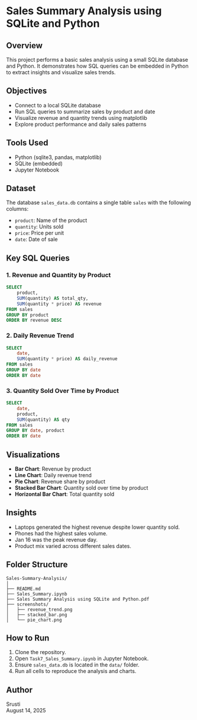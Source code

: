 
# Sales Summary Analysis using SQLite and Python

## Overview
This project performs a basic sales analysis using a small SQLite database and Python. It demonstrates how SQL queries can be embedded in Python to extract insights and visualize sales trends.

## Objectives
- Connect to a local SQLite database
- Run SQL queries to summarize sales by product and date
- Visualize revenue and quantity trends using matplotlib
- Explore product performance and daily sales patterns

## Tools Used
- Python (sqlite3, pandas, matplotlib)
- SQLite (embedded)
- Jupyter Notebook

## Dataset
The database `sales_data.db` contains a single table `sales` with the following columns:
- `product`: Name of the product
- `quantity`: Units sold
- `price`: Price per unit
- `date`: Date of sale

## Key SQL Queries
### 1. Revenue and Quantity by Product
```sql
SELECT 
    product, 
    SUM(quantity) AS total_qty, 
    SUM(quantity * price) AS revenue 
FROM sales 
GROUP BY product
ORDER BY revenue DESC
```

### 2. Daily Revenue Trend
```sql
SELECT 
    date,
    SUM(quantity * price) AS daily_revenue
FROM sales
GROUP BY date
ORDER BY date
```

### 3. Quantity Sold Over Time by Product
```sql
SELECT 
    date,
    product,
    SUM(quantity) AS qty
FROM sales
GROUP BY date, product
ORDER BY date
```

## Visualizations
- **Bar Chart**: Revenue by product
- **Line Chart**: Daily revenue trend
- **Pie Chart**: Revenue share by product
- **Stacked Bar Chart**: Quantity sold over time by product
- **Horizontal Bar Chart**: Total quantity sold

## Insights
- Laptops generated the highest revenue despite lower quantity sold.
- Phones had the highest sales volume.
- Jan 16 was the peak revenue day.
- Product mix varied across different sales dates.

## Folder Structure
```text
Sales-Summary-Analysis/
│
├── README.md
├── Sales_Summary.ipynb
├── Sales Summary Analysis using SQLite and Python.pdf
├── screenshots/
│   ├── revenue_trend.png
│   ├── stacked_bar.png
│   └── pie_chart.png
```

## How to Run
1. Clone the repository.
2. Open `Task7_Sales_Summary.ipynb` in Jupyter Notebook.
3. Ensure `sales_data.db` is located in the `data/` folder.
4. Run all cells to reproduce the analysis and charts.

## Author
Srusti  
August 14, 2025


